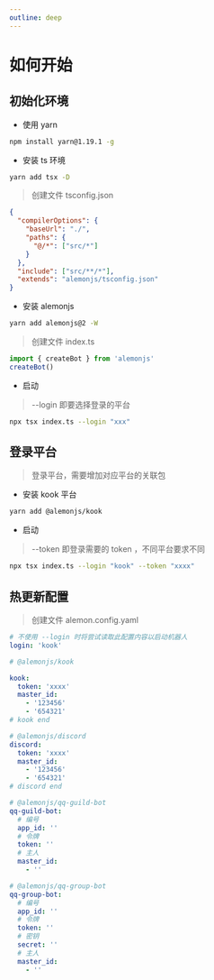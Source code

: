 ```yaml
---
outline: deep
---
```


# 如何开始

## 初始化环境

- 使用 yarn

```sh
npm install yarn@1.19.1 -g
```

- 安装 ts 环境

```sh
yarn add tsx -D
```

> 创建文件 tsconfig.json

```json
{
  "compilerOptions": {
    "baseUrl": "./",
    "paths": {
      "@/*": ["src/*"]
    }
  },
  "include": ["src/**/*"],
  "extends": "alemonjs/tsconfig.json"
}
```

- 安装 alemonjs

```sh
yarn add alemonjs@2 -W
```

> 创建文件 index.ts

```ts
import { createBot } from 'alemonjs'
createBot()
```

- 启动

> --login 即要选择登录的平台

```sh
npx tsx index.ts --login "xxx"
```

## 登录平台

> 登录平台，需要增加对应平台的关联包

- 安装 kook 平台

```sh
yarn add @alemonjs/kook
```

- 启动

> --token 即登录需要的 token ，不同平台要求不同

```sh
npx tsx index.ts --login "kook" --token "xxxx"
```

## 热更新配置

> 创建文件 alemon.config.yaml

```yaml
# 不使用 --login 时将尝试读取此配置内容以启动机器人
login: 'kook'

# @alemonjs/kook

kook:
  token: 'xxxx'
  master_id:
    - '123456'
    - '654321'
# kook end

# @alemonjs/discord
discord:
  token: 'xxxx'
  master_id:
    - '123456'
    - '654321'
# discord end

# @alemonjs/qq-guild-bot
qq-guild-bot:
  # 编号
  app_id: ''
  # 令牌
  token: ''
  # 主人
  master_id:
    - ''

# @alemonjs/qq-group-bot
qq-group-bot:
  # 编号
  app_id: ''
  # 令牌
  token: ''
  # 密钥
  secret: ''
  # 主人
  master_id:
    - ''
```
